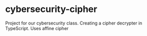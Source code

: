 # cybersecurity-cipher
Project for our cybersecurity class.
Creating a cipher decrypter in TypeScript.
Uses affine cipher